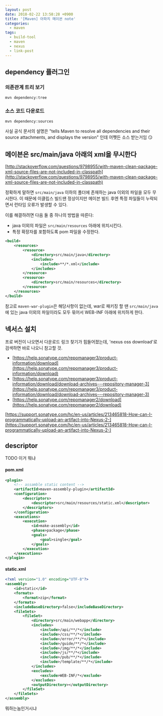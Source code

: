 ```yaml
---
layout: post
date: 2018-02-22 13:58:28 +0900
title: '[Maven] 아파치 메이븐 note'
categories:
  - maven
tags:
  - build-tool
  - maven
  - nexus
  - link-post
---
```



## dependency 플러그인 



### 의존관계 트리 보기

```
mvn dependency:tree
```

### 소스 코드 다운로드

```
mvn dependency:sources
```

사실 공식 문서의 설명은 "tells Maven to resolve all dependencies and their source attachments, and displays the version" 인데 어쨋든 소스 받는거임 😏


## 메이븐은 src/main/java 아래의 xml을 무시한다

[http://stackoverflow.com/questions/9798955/with-maven-clean-package-xml-source-files-are-not-included-in-classpath](http://stackoverflow.com/questions/9798955/with-maven-clean-package-xml-source-files-are-not-included-in-classpath)


정확하게 말하면 `src/main/java` 이하의 폴더에 존재하는 java 이외의 파일을 모두 무시한다. 이 때문에 이클립스 빌드땐 정상이지만 메이븐 빌드 후엔 특정 파일들이 누락되면서 런타임 오류가 발생할 수 있다.

이를 해결하려면 다음 둘 중 하나의 방법을 따른다:

- java 이외의 파일은 `src/main/resources` 아래에 위치시킨다.
- 특정 확장자를 포함하도록 pom 파일을 수정한다.

```xml
<build>
    <resources>
        <resource>
            <directory>src/main/java</directory>
            <includes>
                <include>**/*.xml</include>
            </includes>
        </resource>
        <resource>
            <directory>src/main/resources</directory>
        </resource>
    </resources>
</build>
```

참고로 `maven-war-plugin`은 해당사항이 없는데, war로 패키징 할 땐 `src/main/java`에 있는 java 이외의 파일이라도 모두 묶어서 WEB-INF 아래에 위치하게 한다.


## 넥서스 설치

프로 버전이 나오면서 다운로드 링크 찾기가 힘들어졌는데, 'nexus oss download'로 검색하면 바로 나오니 참고할 것.

- [https://help.sonatype.com/repomanager3/product-information/download](https://help.sonatype.com/repomanager3/product-information/download)
- [https://help.sonatype.com/repomanager3/product-information/download/download-archives---repository-manager-3](https://help.sonatype.com/repomanager3/product-information/download/download-archives---repository-manager-3)
- [https://help.sonatype.com/repomanager2/download](https://help.sonatype.com/repomanager2/download)


[https://support.sonatype.com/hc/en-us/articles/213465818-How-can-I-programmatically-upload-an-artifact-into-Nexus-2-](https://support.sonatype.com/hc/en-us/articles/213465818-How-can-I-programmatically-upload-an-artifact-into-Nexus-2-)


## descriptor

TODO 이거 뭐냐

#### pom.xml

```xml
<plugin>
    <!-- assamble static content -->
    <artifactId>maven-assembly-plugin</artifactId>
    <configuration>
        <descriptors>
            <descriptor>src/main/resources/static.xml</descriptor>
        </descriptors>
    </configuration>
    <executions>
        <execution>
            <id>make-assembly</id>
            <phase>package</phase>
            <goals>
                <goal>single</goal>
            </goals>
        </execution>
    </executions>
</plugin>
```

#### static.xml

```xml
<?xml version="1.0" encoding="UTF-8"?>
<assembly>
    <id>static</id>
    <formats>
        <format>zip</format>
    </formats>
    <includeBaseDirectory>false</includeBaseDirectory>
    <fileSets>
        <fileSet>
            <directory>src/main/webapp</directory>
            <includes>
                <include>/api/**/*</include>
                <include>/css/**/*</include>
                <include>/error/**/*</include>
                <include>/guide/**/*</include>
                <include>/img/**/*</include>
                <include>/js/**/*</include>
                <include>/pub/**/*</include>
                <include>/template/**/*</include>
            </includes>
            <excludes>
                <exclude>WEB-INF/*</exclude>
            </excludes>
            <outputDirectory></outputDirectory>
        </fileSet>
    </fileSets>
</assembly>
```

뭐하는놈인거시냐
